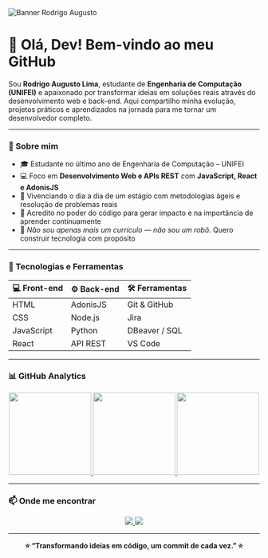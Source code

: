 <img src="https://i.imgur.com/0h0V7Ux.png" alt="Banner Rodrigo Augusto"/>

# 👋 Olá, Dev! Bem-vindo ao meu GitHub

Sou **Rodrigo Augusto Lima**, estudante de **Engenharia de Computação (UNIFEI)** e apaixonado por transformar ideias em soluções reais através do desenvolvimento web e back-end. Aqui compartilho minha evolução, projetos práticos e aprendizados na jornada para me tornar um desenvolvedor completo.

---

### 🧠 Sobre mim

- 🎓 Estudante no último ano de Engenharia de Computação – UNIFEI  
- 💻 Foco em **Desenvolvimento Web e APIs REST** com **JavaScript, React e AdonisJS**  
- 🚀 Vivenciando o dia a dia de um estágio com metodologias ágeis e resolução de problemas reais  
- 🧪 Acredito no poder do código para gerar impacto e na importância de aprender continuamente  
- 🤖 *Não sou apenas mais um currículo — não sou um robô.* Quero construir tecnologia com propósito

---

### 🔧 Tecnologias e Ferramentas

| 💻 Front-end | ⚙️ Back-end | 🛠 Ferramentas |
|-------------|------------|----------------|
| HTML | AdonisJS | Git & GitHub |
| CSS | Node.js | Jira |
| JavaScript | Python | DBeaver / SQL |
| React | API REST | VS Code |

---

### 📊 GitHub Analytics

<div align="center">

<a href="https://github.com/RodrigoLima30">
  <img height="165em" src="https://github-readme-stats.vercel.app/api?username=RodrigoLima30&show_icons=true&theme=radical&hide_border=true&bg_color=0D1117&title_color=58A6FF&icon_color=1F6FEB" />
  <img height="165em" src="https://github-readme-stats.vercel.app/api/top-langs/?username=RodrigoLima30&theme=radical&layout=compact&hide_border=true&bg_color=0D1117&title_color=58A6FF&langs_count=6" />
</a>

<img height="165em" src="https://github-readme-streak-stats.herokuapp.com/?user=RodrigoLima30&theme=radical&hide_border=true&background=0D1117" />

</div>

---

### 📫 Onde me encontrar

<div align="center">
  <a href="mailto:rodrigo.computer.engineer019@gmail.com">
    <img loading="lazy" src="https://img.shields.io/badge/Gmail-D14836?style=for-the-badge&logo=gmail&logoColor=white"/>
  </a>
  <a href="https://www.linkedin.com/in/rodrigo-augusto-159310205" target="_blank">
    <img loading="lazy" src="https://img.shields.io/badge/LinkedIn-%230077B5?style=for-the-badge&logo=linkedin&logoColor=white"/>
  </a>
</div>

---

<div align="center">
  <b>⭐ “Transformando ideias em código, um commit de cada vez.” ⭐</b>
</div>
